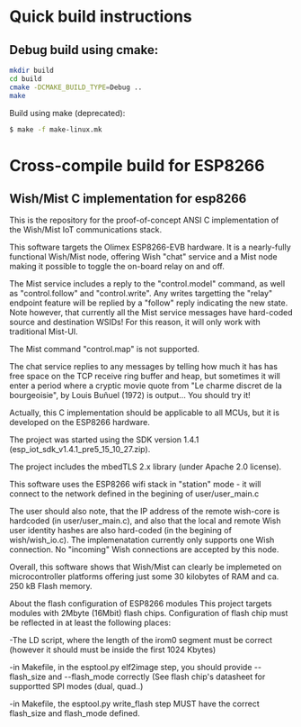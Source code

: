 # Quick build instructions

## Debug build using cmake:

```sh
mkdir build
cd build 
cmake -DCMAKE_BUILD_TYPE=Debug ..
make
```

Build using make (deprecated):

```sh
$ make -f make-linux.mk
```



# Cross-compile build for ESP8266

## Wish/Mist C implementation for esp8266

This is the repository for the proof-of-concept ANSI C implementation of
the Wish/Mist IoT communications stack.

This software targets the Olimex ESP8266-EVB hardware. It is a
nearly-fully functional Wish/Mist node, offering Wish "chat" service and a
Mist node making it possible to toggle the on-board relay on and off.

The Mist service includes a reply to the "control.model" command, as
well as "control.follow" and "control.write". Any writes targetting the
"relay" endpoint feature will be replied by a "follow" reply indicating
the new state.  Note however, that currently all the Mist service messages have
hard-coded source and destination WSIDs! For this reason, it will only
work with traditional Mist-UI.

The Mist command "control.map" is not supported.

The chat service replies to any messages by telling how much it has has
free space on the TCP receive ring buffer and heap, but sometimes it
will enter a period where a cryptic movie quote from "Le charme discret
de la bourgeoisie", by Louis Buñuel (1972) is output... You should try it!

Actually, this C implementation should be applicable to all MCUs, but it
is developed on the ESP8266 hardware.

The project was started using the SDK version 1.4.1
(esp_iot_sdk_v1.4.1_pre5_15_10_27.zip).

The project includes the mbedTLS 2.x library (under Apache 2.0 license).

This software uses the ESP8266 wifi stack in "station" mode - it will
connect to the network defined in the begining of user/user_main.c

The user should also note, that the IP address of the remote wish-core
is hardcoded (in user/user_main.c), and also that the local and remote
Wish user identity hashes are also hard-coded (in the begining of
wish/wish_io.c). The implemenatation currently only supports one Wish
connection. No "incoming" Wish connections are accepted by this node.

Overall, this software shows that Wish/Mist can clearly be implemeted on
microcontroller platforms offering just some 30 kilobytes of RAM
and ca. 250 kB Flash memory.

About the flash configuration of ESP8266 modules
This project targets modules with 2Mbyte (16Mbit) flash chips. 
Configuration of flash chip must be reflected in at least the following
places:

-The LD script, where the length of the irom0 segment must be correct
(however it should must be inside the first 1024 Kbytes)

-in Makefile, in the esptool.py elf2image step, you should provide
--flash_size and --flash_mode correctly
(See flash chip's datasheet for supportted SPI modes (dual, quad..)

-in Makefile, the esptool.py write_flash step MUST have the correct
flash_size and flash_mode defined.

